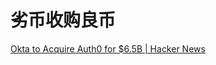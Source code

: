 # 劣币收购良币
[Okta to Acquire Auth0 for $6.5B | Hacker News](https://news.ycombinator.com/item?id=26334516)
